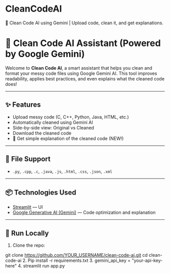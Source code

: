 # CleanCodeAI
🧹 Clean Code AI using Gemini | Upload code, clean it, and get explanations.
# 🧹 Clean Code AI Assistant (Powered by Google Gemini)

Welcome to **Clean Code AI**, a smart assistant that helps you clean and format your messy code files using Google Gemini AI. This tool improves readability, applies best practices, and even explains what the cleaned code does!

---

## ✨ Features
- Upload messy code (C, C++, Python, Java, HTML, etc.)
- Automatically cleaned using Gemini AI
- Side-by-side view: Original vs Cleaned
- Download the cleaned code
- 🧠 Get simple explanation of the cleaned code (NEW!)

---

## 📁 File Support
- `.py`, `.cpp`, `.c`, `.java`, `.js`, `.html`, `.css`, `.json`, `.xml`

---

## 📦 Technologies Used
- [Streamlit](https://streamlit.io/) — UI
- [Google Generative AI (Gemini)](https://ai.google.dev) — Code optimization and explanation

---

## 🚀 Run Locally

1. Clone the repo:

git clone https://github.com/YOUR_USERNAME/clean-code-ai.git
cd clean-code-ai
2. Pip install -r requirements.txt
3. gemini_api_key = "your-api-key-here"
4. streamlit run app.py

